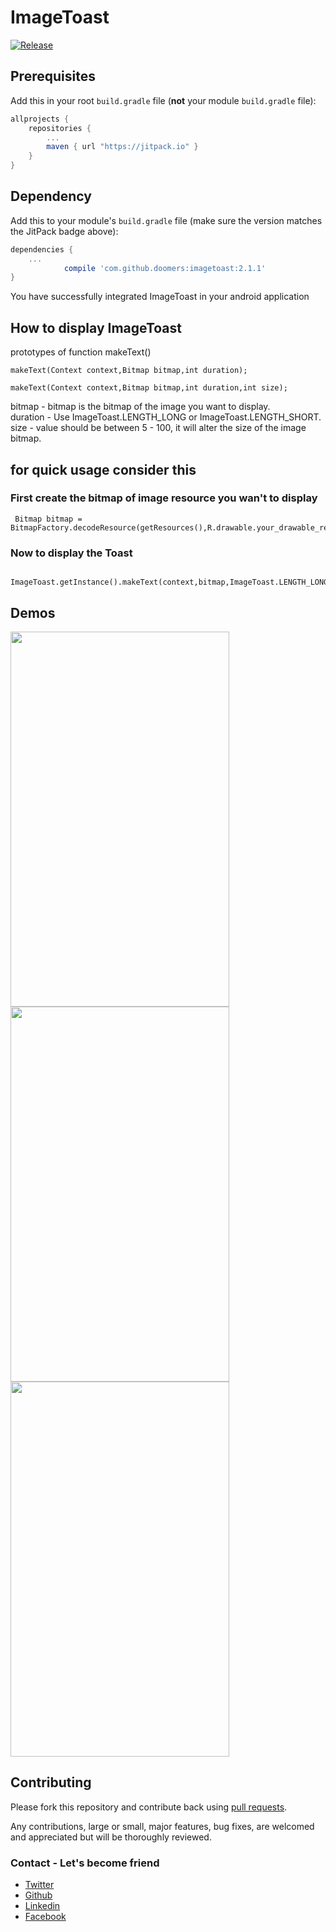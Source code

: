 
# ImageToast

[![Release]( https://jitpack.io/v/doomers/imagetoast.svg?style=flat )]( https://jitpack.io/#doomers/imagetoast )


## Prerequisites

Add this in your root `build.gradle` file (**not** your module `build.gradle` file):

```gradle
allprojects {
	repositories {
		...
		maven { url "https://jitpack.io" }
	}
}
```

## Dependency

Add this to your module's `build.gradle` file (make sure the version matches the JitPack badge above):

```gradle
dependencies {
	...
	        compile 'com.github.doomers:imagetoast:2.1.1'
}
```

You have successfully integrated ImageToast in your android application

## How to display ImageToast

 prototypes of function makeText()
 
 ```
makeText(Context context,Bitmap bitmap,int duration);

```
          

```
makeText(Context context,Bitmap bitmap,int duration,int size);

```

bitmap - bitmap is the bitmap of the image you want to display.  
duration - Use ImageToast.LENGTH_LONG or ImageToast.LENGTH_SHORT.   
size - value should be between 5 - 100, it will alter the size of the image bitmap.  

## for quick usage consider this

### First create the bitmap of image resource you wan't to display

```
 Bitmap bitmap = BitmapFactory.decodeResource(getResources(),R.drawable.your_drawable_resource_name);
```

### Now to display the Toast


```
  ImageToast.getInstance().makeText(context,bitmap,ImageToast.LENGTH_LONG,50);
```


## Demos


<img src="https://github.com/doomers/ImageToast/blob/master/GIFs/goku.gif" width="350" height="600" /> <img src="https://github.com/doomers/ImageToast/blob/master/GIFs/heart.gif" width="350" height="600" /> <img src="https://github.com/doomers/ImageToast/blob/master/GIFs/mouse.gif" width="350" height="600" />






## Contributing

Please fork this repository and contribute back using
[pull requests](https://github.com/doomers/ImageToast/pulls).

Any contributions, large or small, major features, bug fixes, are welcomed and appreciated
but will be thoroughly reviewed.

### Contact - Let's become friend 
- [Twitter](https://twitter.com/rahul40800)
- [Github](https://github.com/doomers)
- [Linkedin](https://www.linkedin.com/in/rahul-tuteja-20353a114/)
- [Facebook](https://www.facebook.com/rahul.tuteja.984)




       



